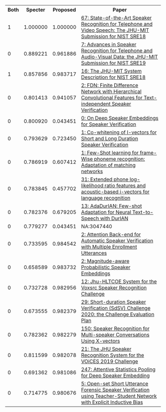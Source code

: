 <html><table><tr>
<th>Both</th>
<th>Specter</th>
<th>Proposed</th>
<th>Paper</th>
</tr>
<tr>
<td>1</td>
<td>1.000000</td>
<td>1.000000</td>
<td><a href="https://www.semanticscholar.org/paper/2d198d5209b9f144378ff1f86ce8bfc36249669e">67: State-of-the-Art Speaker Recognition for Telephone and Video Speech: The JHU-MIT Submission for NIST SRE18</a></td>
</tr>
<tr>
<td>0</td>
<td>0.889221</td>
<td>0.961886</td>
<td><a href="https://www.semanticscholar.org/paper/de00fffe4b64aef3797e05e74b5d3d07065b20ee">7: Advances in Speaker Recognition for Telephone and Audio-Visual Data: the JHU-MIT Submission for NIST SRE19</a></td>
</tr>
<tr>
<td>1</td>
<td>0.857856</td>
<td>0.983717</td>
<td><a href="https://www.semanticscholar.org/paper/00a4e57e9189162dc9875a1cdca527711f373b53">16: The JHU-MIT System Description for NIST SRE18</a></td>
</tr>
<tr>
<td>0</td>
<td>0.801413</td>
<td>0.941057</td>
<td><a href="https://www.semanticscholar.org/paper/5cc5274744a70c31ce43425db510c745a55bb7f2">2: FDN: Finite Difference Network with Hierarchical Convolutional Features for Text-independent Speaker Verification</a></td>
</tr>
<tr>
<td>0</td>
<td>0.800920</td>
<td>0.043451</td>
<td><a href="https://www.semanticscholar.org/paper/7b1ef93c4ff541c435934c9b31a82d35f873d3c4">0: On Deep Speaker Embeddings for Speaker Verification</a></td>
</tr>
<tr>
<td>0</td>
<td>0.793629</td>
<td>0.723450</td>
<td><a href="https://www.semanticscholar.org/paper/28405abbff887d5a5fce64041a3217430f0dab0f">1: Co-whitening of I-vectors for Short and Long Duration Speaker Verification</a></td>
</tr>
<tr>
<td>0</td>
<td>0.786919</td>
<td>0.607412</td>
<td><a href="https://www.semanticscholar.org/paper/8c54944675111e17c86b4f11d31cda3357d2e714">1: Few-Shot learning for frame-Wise phoneme recognition: Adaptation of matching networks</a></td>
</tr>
<tr>
<td>0</td>
<td>0.783845</td>
<td>0.457702</td>
<td><a href="https://www.semanticscholar.org/paper/b3f91df7ecaec6105589eb5e3362dbb4509093dd">31: Extended phone log-likelihood ratio features and acoustic-based i-vectors for language recognition</a></td>
</tr>
<tr>
<td>0</td>
<td>0.782376</td>
<td>0.679205</td>
<td><a href="https://www.semanticscholar.org/paper/d2f8b98fd476d0c3e83c8bc54d7841eec0edb23c">13: AdaDurIAN: Few-shot Adaptation for Neural Text-to-Speech with DurIAN</a></td>
</tr>
<tr>
<td>0</td>
<td>0.779277</td>
<td>0.043451</td>
<td>NA:3047440</td>
</tr>
<tr>
<td>0</td>
<td>0.733595</td>
<td>0.984542</td>
<td><a href="https://www.semanticscholar.org/paper/4b333277018c6eb7b3086caa2a1e52c6a8f11447">2: Attention Back-end for Automatic Speaker Verification with Multiple Enrollment Utterances</a></td>
</tr>
<tr>
<td>0</td>
<td>0.658589</td>
<td>0.983732</td>
<td><a href="https://www.semanticscholar.org/paper/d567644f8dcc1cf51c31b0937bacf74fae34f1a4">2: Magnitude-aware Probabilistic Speaker Embeddings</a></td>
</tr>
<tr>
<td>0</td>
<td>0.732728</td>
<td>0.982956</td>
<td><a href="https://www.semanticscholar.org/paper/6600cd7c59199589ce72785908934a417a80f9cb">12: Jhu-HLTCOE System for the Voxsrc Speaker Recognition Challenge</a></td>
</tr>
<tr>
<td>0</td>
<td>0.673555</td>
<td>0.982379</td>
<td><a href="https://www.semanticscholar.org/paper/e1e9a5e1c95e2d739dc8b2650730e995dc77ac60">29: Short-duration Speaker Verification (SdSV) Challenge 2020: the Challenge Evaluation Plan</a></td>
</tr>
<tr>
<td>0</td>
<td>0.782362</td>
<td>0.982279</td>
<td><a href="https://www.semanticscholar.org/paper/da45697cbbf1c4891f37fc679a274a6ec4d2dcc0">150: Speaker Recognition for Multi-speaker Conversations Using X-vectors</a></td>
</tr>
<tr>
<td>0</td>
<td>0.811599</td>
<td>0.982078</td>
<td><a href="https://www.semanticscholar.org/paper/aa3ba08a4451871da8a2e92ab11b3ed26c292bcf">21: The JHU Speaker Recognition System for the VOiCES 2019 Challenge</a></td>
</tr>
<tr>
<td>0</td>
<td>0.691362</td>
<td>0.981086</td>
<td><a href="https://www.semanticscholar.org/paper/4a64008cd21488071ac418aad32ce7129408edb4">247: Attentive Statistics Pooling for Deep Speaker Embedding</a></td>
</tr>
<tr>
<td>0</td>
<td>0.714775</td>
<td>0.980676</td>
<td><a href="https://www.semanticscholar.org/paper/806360e0dade852d70c45efdf438e69212179567">5: Open-set Short Utterance Forensic Speaker Verification using Teacher-Student Network with Explicit Inductive Bias</a></td>
</tr>
</table></html>
